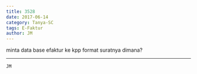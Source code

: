 ```yaml
---
title: 3528
date: 2017-06-14
category: Tanya-SC
tags: E-Faktur
author: JM
---
```


minta data base efaktur ke kpp format suratnya dimana?

---



`JM`
